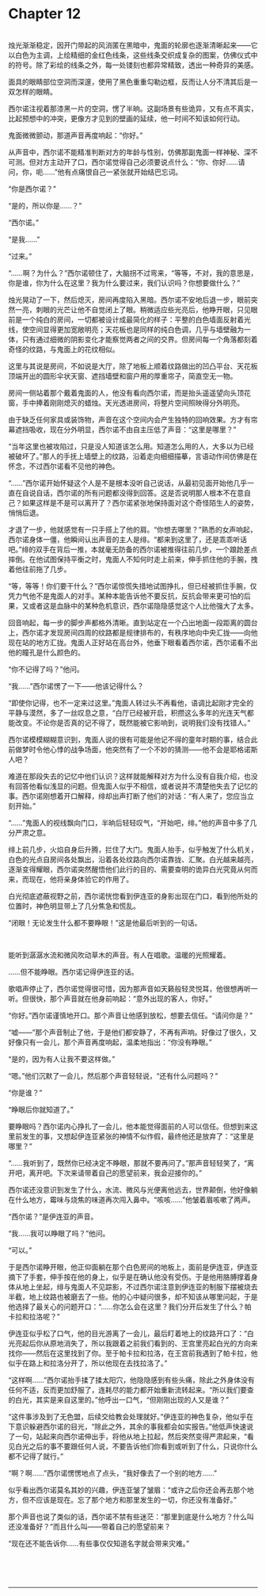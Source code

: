 # Chapter 12

<br>
烛光渐渐稳定，因开门带起的风消匿在黑暗中，鬼面的轮廓也逐渐清晰起来——它以白色为主调，上绘精细的金红色线条，这些线条交织成复杂的图案，仿佛仪式中的符号。除了彩绘的线条之外，每一处镂刻也都异常精致，透出一种奇异的美感。

面具的眼睛部位空洞而深邃，使用了黑色重重勾勒边框，反而让人分不清其后是一双怎样的眼睛。

西尔诺注视着那漆黑一片的空洞，愣了半晌。这副场景有些诡异，又有点不真实，比起预想中的冲突，更像方才见到的壁画的延续，他一时间不知该如何行动。

鬼面微微颤动，那道声音再度响起：“你好。”

从声音中，西尔诺不能精准判断对方的年龄与性别，仿佛那副鬼面一样神秘、深不可测。但对方主动开了口，西尔诺觉得自己必须要说点什么：“你、你好……请问，你，呃……”他有点痛恨自己一紧张就开始结巴忘词。

“你是西尔诺？”

“是的，所以你是……？”

“西尔诺。”

“是我……”

“过来。”

“……啊？为什么？”西尔诺顿住了，大脑拐不过弯来，“等等，不对，我的意思是，你是谁，你为什么在这里？我为什么要过来，我们认识吗？你想要做什么？”

烛光晃动了一下，然后熄灭，房间再度陷入黑暗。西尔诺不安地后退一步，眼前突然一亮，刺眼的光芒让他不自觉闭上了眼。稍微适应些光亮后，他睁开眼，只见眼前是一个纯白的房间，一切都被设计成最简化的样子：平整的白色墙面反射着光线，使空间显得更加宽敞明亮；天花板也是同样的纯白色调，几乎与墙壁融为一体，只有通过细微的阴影变化才能察觉两者之间的交界。但房间每一个角落都刻着奇怪的纹路，与鬼面上的花纹相似。

这里与其说是房间，不如说是大厅，除了地板上顺着纹路做出的凹凸平台、天花板顶端开出的圆形伞状天窗、遮挡墙壁和窗户用的厚重帘子，简直空无一物。

房间一侧站着那个戴着鬼面的人，他没有看向西尔诺，而是抬头遥遥望向头顶花窗，手中捧着刚刚熄灭的蜡烛。天光透进房间，将整片空间照映得分外明亮。

由于缺乏任何家具或装饰物，声音在这个空间内会产生独特的回响效果。方才有帘幕遮挡吸收，现在分外明显，西尔诺不由自主压低了声音：“这里是哪里？”

“当年这里也被攻陷过，只是没人知道该怎么用。知道怎么用的人，大多以为已经被破坏了。”那人的手抚上墙壁上的纹路，沿着走向细细描摹，言语动作间仿佛是在怀念，不过西尔诺看不见他的神色。

“……”西尔诺开始怀疑这个人是不是根本没听自己说话，从最初见面开始他几乎一直在自说自话，西尔诺的所有问题都没得到回答。这是否说明那人根本不在意自己？如果这样是不是可以离开了？西尔诺紧张地保持面对这个奇怪陌生人的姿势，悄悄后退。

才退了一步，他就感觉有一只手搭上了他的肩。“你想去哪里？”熟悉的女声响起，西尔诺身体一僵，他瞬间认出声音的主人是绯。“都来到这里了，还是乖乖听话吧。”绯的双手在背后一推，本就毫无防备的西尔诺被推得往前几步，一个踉跄差点摔倒。在他试图保持平衡之时，鬼面人不知何时走上前来，伸手抓住他的手腕，拽着他往前拖了几步。

“等，等等！你们要干什么？”西尔诺惊慌失措地试图挣扎，但已经被抓住手腕，仅凭力气他不是鬼面人的对手。某种本能告诉他不要反抗，反抗会带来更可怕的后果，又或者这是血脉中的某种危机意识，西尔诺隐隐感觉这个人比他强大了太多。

回音响起，每一步的脚步声都格外清晰。直到站定在一个凸出地面一段距离的圆台上，西尔诺才发现房间四周的纹路都是规律排布的，有秩序地向中央汇拢——向他现在站的地方汇拢。鬼面人正好站在高台外，他垂下眼看着西尔诺，西尔诺看不出他的瞳孔是什么颜色的。

“你不记得了吗？”他问。

“我……”西尔诺愣了一下——他该记得什么？

“即使你记得，也不一定来过这里。”鬼面人转过头不再看他，语调比起刚才完全的平静与漠然，多了一丝叹息之意，“白厅已经被开启，积攒这么多年的光连天气都能改变。不论你是否真的记不得了，既然能被它影响到，说明我们没有找错人。”

西尔诺模模糊糊意识到，鬼面人说的很有可能是他记不得的童年时期的事，结合此前做梦时令他心悸的战争场面，他突然有了一个不妙的猜测——他不会是耶格诺斯人吧？

难道在那段失去的记忆中他们认识？这样就能解释对方为什么没有自我介绍，也没有回答他看似浅显的问题。但鬼面人似乎不相信，或者说并不清楚他失去了记忆的事。西尔诺刚想着开口解释，绯却出声打断了他们的对话：“有人来了，您应当立刻开始。”

“……”鬼面人的视线飘向门口，半晌后轻轻叹气，“开始吧，绯。”他的声音中多了几分严肃之意。

绯上前几步，火焰自身后升腾，拦住了大门。鬼面人抬手，似乎触发了什么机关，白色的光点自房间各处飘出，沿着各处纹路向西尔诺靠拢、汇聚。白光越来越亮，逐渐变得耀眼，西尔诺突然醒悟他们此行的目的、需要查明的诡异白光究竟从何而来，而现在，他将亲身体验它的作用了。

白光彻底遮蔽视野之前，西尔诺恍惚看到伊连亚的身影出现在门口，看到他所处的位置时，神色明显带上了几分焦急和慌乱。

“闭眼！无论发生什么都不要睁眼！”这是他最后听到的一句话。

<br>

能听到潺潺水流和微风吹动草木的声音。有人在唱歌。温暖的光照耀着。

……但不能睁眼。西尔诺记得伊连亚的话。

歌唱声停止了，西尔诺觉得很可惜，因为那声音如天籁般轻灵悦耳，他很想再听一听。但很快，那个声音就在他身前响起：“意外出现的客人，你好。”

“你好。”西尔诺谨慎地开口。那个声音让他感到放松，想要去信任。“请问你是？”

“嘘——”那个声音制止了他，于是他们都安静了，不再有声响。好像过了很久，又好像只有一会儿，那个声音再度响起，温柔地指出：“你没有睁眼。”

“是的，因为有人让我不要这样做。”

“嗯。”他们沉默了一会儿，然后那个声音轻轻说，“还有什么问题吗？”

“你是谁？”

“睁眼后你就知道了。”

要睁眼吗？西尔诺内心挣扎了一会儿，他本能觉得面前的人可以信任。但想到来这里前发生的事，又想起伊连亚紧张的神情不似作假，最终他还是放弃了：“这里是哪里？”

“……我听到了，既然你已经决定不睁眼，那就不要再问了。”那声音轻轻笑了，“离开吧，离开吧。下次来请带着自己的愿望前来，我会迎接你的。”

西尔诺还没意识到发生了什么，水流、微风与光便离他远去，世界颠倒，他好像躺在什么地方，霉味与烧焦的味道再次闯入鼻中。“咳咳……”他皱着眉咳嗽了两声。

“西尔诺？”是伊连亚的声音。

“我……我可以睁眼了吗？”他问。

“可以。”

于是西尔诺睁开眼，他正仰面躺在那个白色房间的地板上，面前是伊连亚，伊连亚摘下了手套，伸手按在他的身上，似乎是在确认他没有受伤。于是他用胳膊撑着身体从地上坐起，绯与鬼面人不见踪影，不过西尔诺注意到伊连亚的制服下摆被烧去半截，地上纹路也被磨去了一些。他的心中疑问很多，却不知该从哪里问起，于是他选择了最关心的问题开口：“……你怎么会在这里？我们分开后发生了什么？帕卡拉和拉洛呢？”

伊连亚似乎松了口气，他的目光游离了一会儿，最后盯着地上的纹路开口了：“白光亮起后你从原地消失了，所以我跟着之前我们看到的、王宫里亮起白光的方向来找你——然后在这里找到了你。至于帕卡拉和拉洛，在王宫前我遇到了帕卡拉，他似乎在路上和拉洛分开了，所以他现在去找拉洛了。”

“这样啊……”西尔诺抬手揉了揉太阳穴，他隐隐感到有些头痛，除此之外身体没有任何不适，反而更加舒服了，连耗尽的能力都开始重新流转起来。“所以我们要查的白光，其实是来自这里的。”他呼出一口气，“但刚刚出现的人又是谁？”

“这件事涉及到了无色盟，后续交给教会处理就好。”伊连亚的神色复杂，他似乎在下意识躲避西尔诺的目光，“除此之外，其余的事我都会如实报告。”他低声快速说了一句，站起来向西尔诺伸出手，将他从地上拉起，然后突然变得严肃起来，“看见白光之后的事不要跟任何人说，不要告诉他们你看到或听到了什么，只说你什么都不记得了就行。”

“啊？啊……”西尔诺愣愣地点了点头，“我好像去了一个别的地方……”

似乎看出西尔诺莫名其妙的兴趣，伊连亚皱了皱眉：“或许之后你还会再去那个地方，但不应该是现在。忘了那个地方和那里发生的一切，你还没有准备好。”

那个声音也说了类似的话，西尔诺不禁有些迷茫：“那里到底是什么地方？什么叫还没准备好？”而且什么叫——带着自己的愿望前来？

“现在还不能告诉你……有些事仅仅知道名字就会带来灾难。”

<br>
<br>
<br>

---
